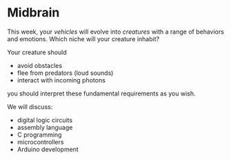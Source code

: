 # Midbrain

This week, your *vehicles* will evolve into *creatures* with a range of behaviors and emotions. Which niche will your creature inhabit?

Your creature should

- avoid obstacles 
- flee from predators (loud sounds)
- interact with incoming photons 

you should interpret these fundamental requirements as you wish. 

We will discuss:

- digital logic circuits
- assembly language
- C programming
- microcontrollers
- Arduino development
